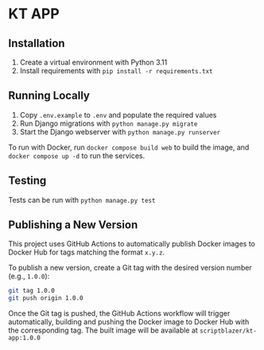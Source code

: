 # KT APP

## Installation

1. Create a virtual environment with Python 3.11
2. Install requirements with `pip install -r requirements.txt`

## Running Locally

1. Copy `.env.example` to `.env` and populate the required values
2. Run Django migrations with `python manage.py migrate`
3. Start the Django webserver with `python manage.py runserver`

To run with Docker, run `docker compose build web` to build the image, and `docker compose up -d` to run the services.

## Testing

Tests can be run with `python manage.py test`

## Publishing a New Version

This project uses GitHub Actions to automatically publish Docker images to Docker Hub for tags matching the format `x.y.z`.

To publish a new version, create a Git tag with the desired version number (e.g., `1.0.0`):

```bash
git tag 1.0.0
git push origin 1.0.0
```

Once the Git tag is pushed, the GitHub Actions workflow will trigger automatically, building and pushing the Docker image to Docker Hub with the corresponding tag. The built image will be available at `scriptblazer/kt-app:1.0.0`
